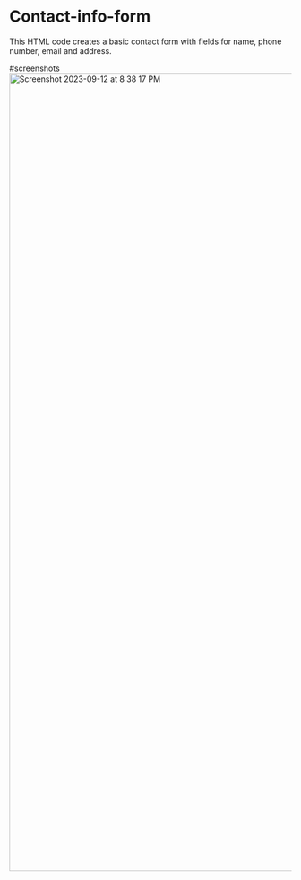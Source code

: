 # Contact-info-form

This HTML code creates a basic contact form with fields for name, phone number, email and address. 

#screenshots
<img width="1422" alt="Screenshot 2023-09-12 at 8 38 17 PM" src="https://github.com/sanjuashetty/Contact-info-form/assets/144803531/cbd37850-a558-4c62-b25f-fef227ed3cd5">

